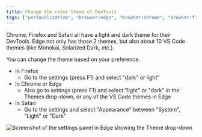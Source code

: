 ```yaml
---
title: Change the color theme of DevTools
tags: ["personalization", "browser:edge", "browser:chrome", "browser:firefox", "browser:safari"]
---
```

Chrome, Firefox and Safari all have a light and dark theme for their DevTools. Edge not only has those 2 themes, but also about 10 VS Code themes (like Monokai, Solarized Dark, etc.).

You can change the theme based on your preference.

* In Firefox
  * Go to the settings (press F1) and select "dark" or light"
* In Chrome or Edge
  * Also go to settings (press F1) and select "light" or "dark" in the Themes drop-down, or any of the VS Code themes in Edge
* In Safari
  * Go to the settings and select "Appearance" between "System", "Light" or "Dark"

![Screenshot of the settings panel in Edge showing the Theme drop-down](/assets/img/change-color-theme.png)